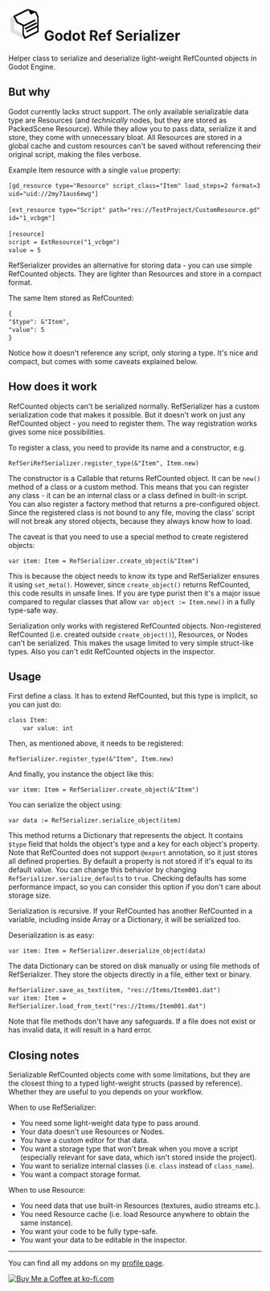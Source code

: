 # <img src="Media/Icon.png" width="64" height="64"> Godot Ref Serializer

Helper class to serialize and deserialize light-weight RefCounted objects in Godot Engine.

## But why

Godot currently lacks struct support. The only available serializable data type are Resources (and _technically_ nodes, but they are stored as PackedScene Resource). While they allow you to pass data, serialize it and store, they come with unnecessary bloat. All Resources are stored in a global cache and custom resources can't be saved without referencing their original script, making the files verbose.

Example Item resource with a single `value` property:
```
[gd_resource type="Resource" script_class="Item" load_steps=2 format=3 uid="uid://2my71aus6ewg"]

[ext_resource type="Script" path="res://TestProject/CustomResource.gd" id="1_vcbgm"]

[resource]
script = ExtResource("1_vcbgm")
value = 5
```

RefSerializer provides an alternative for storing data - you can use simple RefCounted objects. They are lighter than Resources and store in a compact format.

The same Item stored as RefCounted:
```
{
"$type": &"Item",
"value": 5
}
```

Notice how it doesn't reference any script, only storing a type. It's nice and compact, but comes with some caveats explained below.

## How does it work

RefCounted objects can't be serialized normally. RefSerializer has a custom serialization code that makes it possible. But it doesn't work on just any RefCounted object - you need to register them. The way registration works gives some nice possibilities.

To register a class, you need to provide its name and a constructor, e.g.
```GDScript
RefSeriRefSerializer.register_type(&"Item", Item.new)
```
The constructor is a Callable that returns RefCounted object. It can be `new()` method of a class or a custom method. This means that you can register any class - it can be an internal class or a class defined in built-in script. You can also register a factory method that returns a pre-configured object. Since the registered class is not bound to any file, moving the class' script will not break any stored objects, because they always know how to load.

The caveat is that you need to use a special method to create registered objects:
```GDScript
var item: Item = RefSerializer.create_object(&"Item")
```
This is because the object needs to know its type and RefSerializer ensures it using `set_meta()`. However, since `create_object()` returns RefCounted, this code results in unsafe lines. If you are type purist then it's a major issue compared to regular classes that allow `var object := Item.new()` in a fully type-safe way.

Serialization only works with registered RefCounted objects. Non-registered RefCounted (i.e. created outside `create_object()`), Resources, or Nodes can't be serialized. This makes the usage limited to very simple struct-like types. Also you can't edit RefCounted objects in the inspector.

## Usage

First define a class. It has to extend RefCounted, but this type is implicit, so you can just do:
```GDScript
class Item:
    var value: int
```
Then, as mentioned above, it needs to be registered:
```GDScript
RefSerializer.register_type(&"Item", Item.new)
```
And finally, you instance the object like this:
```GDScript
var item: Item = RefSerializer.create_object(&"Item")
```
You can serialize the object using:
```GDScript
var data := RefSerializer.serialize_object(item)
```
This method returns a Dictionary that represents the object. It contains `$type` field that holds the object's type and a key for each object's property. Note that RefCounted does not support `@export` annotation, so it just stores all defined properties. By default a property is not stored if it's equal to its default value. You can change this behavior by changing `RefSerializer.serialize_defaults` to `true`. Checking defaults has some performance impact, so you can consider this option if you don't care about storage size.

Serialization is recursive. If your RefCounted has another RefCounted in a variable, including inside Array or a Dictionary, it will be serialized too.

Deserialization is as easy:
```GDScript
var item: Item = RefSerializer.deserialize_object(data)
```

The data Dictionary can be stored on disk manually or using file methods of RefSerializer. They store the objects directly in a file, either text or binary.

```GDScript
RefSerializer.save_as_text(item, "res://Items/Item001.dat")
var item: Item = RefSerializer.load_from_text("res://Items/Item001.dat")
```

Note that file methods don't have any safeguards. If a file does not exist or has invalid data, it will result in a hard error.

## Closing notes

Serializable RefCounted objects come with some limitations, but they are the closest thing to a typed light-weight structs (passed by reference). Whether they are useful to you depends on your workflow.

When to use RefSerializer:
- You need some light-weight data type to pass around.
- Your data doesn't use Resources or Nodes.
- You have a custom editor for that data.
- You want a storage type that won't break when you move a script (especially relevant for save data, which isn't stored inside the project).
- You want to serialize internal classes (i.e. `class` instead of `class_name`).
- You want a compact storage format.

When to use Resource:
- You need data that use built-in Resources (textures, audio streams etc.).
- You need Resource cache (i.e. load Resource anywhere to obtain the same instance).
- You want your code to be fully type-safe.
- You want your data to be editable in the inspector.

___
You can find all my addons on my [profile page](https://github.com/KoBeWi).

<a href='https://ko-fi.com/W7W7AD4W4' target='_blank'><img height='36' style='border:0px;height:36px;' src='https://cdn.ko-fi.com/cdn/kofi1.png?v=3' border='0' alt='Buy Me a Coffee at ko-fi.com' /></a>
